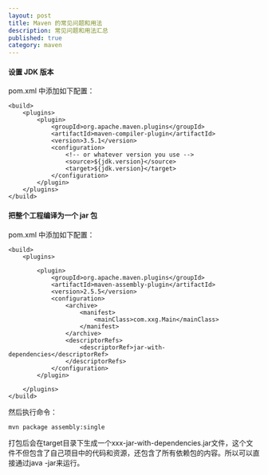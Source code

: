 ```yaml
---
layout: post
title: Maven 的常见问题和用法
description: 常见问题和用法汇总
published: true
category: maven
---
```


#### 设置 JDK 版本

pom.xml 中添加如下配置：


```
<build>
    <plugins>
        <plugin>
            <groupId>org.apache.maven.plugins</groupId>
            <artifactId>maven-compiler-plugin</artifactId>
            <version>3.5.1</version>
            <configuration>
                <!-- or whatever version you use -->
                <source>${jdk.version}</source>
                <target>${jdk.version}</target>
            </configuration>
        </plugin>
    </plugins>
</build>

```


#### 把整个工程编译为一个 jar 包

pom.xml 中添加如下配置：

```
<build>  
    <plugins>  
  
        <plugin>  
            <groupId>org.apache.maven.plugins</groupId>  
            <artifactId>maven-assembly-plugin</artifactId>  
            <version>2.5.5</version>  
            <configuration>  
                <archive>  
                    <manifest>  
                        <mainClass>com.xxg.Main</mainClass>  
                    </manifest>  
                </archive>  
                <descriptorRefs>  
                    <descriptorRef>jar-with-dependencies</descriptorRef>  
                </descriptorRefs>  
            </configuration>  
        </plugin>  
  
    </plugins>  
</build>  

```

然后执行命令： 

```
mvn package assembly:single  
```

打包后会在target目录下生成一个xxx-jar-with-dependencies.jar文件，这个文件不但包含了自己项目中的代码和资源，还包含了所有依赖包的内容。所以可以直接通过java -jar来运行。






































[NingG]:    http://ningg.github.com  "NingG"










